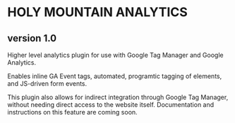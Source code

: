 # HOLY MOUNTAIN ANALYTICS
## version 1.0

 Higher level analytics plugin for use with Google Tag Manager and Google Analytics.  

 Enables inline GA Event tags, automated, programtic tagging of elements, and JS-driven form events.

 This plugin also allows for indirect integration through Google Tag Manager, without needing direct access to the website itself.  Documentation and instructions on this feature are coming soon.